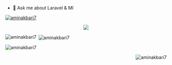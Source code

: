 - 💬 Ask me about Laravel & Ml
<p align="left"> <a href="https://github.com/ryo-ma/github-profile-trophy"><img src="https://github-profile-trophy.vercel.app/?username=aminakbari7" alt="aminakbari7" /></a> </p>
<p align="center">
  <a href="https://skillicons.dev">
    <img src="https://skillicons.dev/icons?i=git,c,cs,cpp,dotnet,laravel,php,bootstrap,alpinejs,jquery,nodejs,npm,css,html,js,linux,ubuntu,mysql,sqlite,py,sklearn,tensorflow,pytorch,opencv" />
  </a>
</p>
<p><img align="left" src="https://github-readme-stats.vercel.app/api/top-langs?username=aminakbari7&show_icons=true&locale=en&layout=compact" alt="aminakbari7" /></p>
<p>&nbsp;<img align="center" src="https://github-readme-stats.vercel.app/api?username=aminakbari7&show_icons=true&locale=en" alt="aminakbari7" /></p>

<p><img align="center" src="https://github-readme-streak-stats.herokuapp.com/?user=aminakbari7&" alt="aminakbari7" /></p>
<p align="right"> <img src="https://komarev.com/ghpvc/?username=aminakbari7&label=Profile%20views&color=0e75b6&style=flat" alt="aminakbari7" /> </p>

